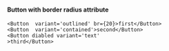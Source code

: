 #### Button with border radius attribute
``` tsx padded
<Button  variant='outlined' br={20}>first</Button>
<Button  variant='contained'>second</Button>
<Button diabled variant='text'
>third</Button>
```


